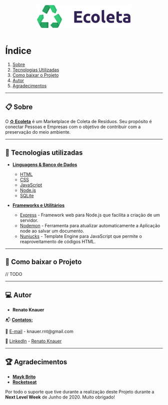 <div style="display: flex; justify-content: center;"> 
    <img style="width: 300px" src="public/assets/logo.svg" alt="Ecoleta">
</div>
<br />

# Índice

1. [Sobre](#sobre)
2. [Tecnologias Utilizadas](#-tecnologias-utilizadas)
3. [Como baixar o Projeto](#-como-baixar-o-projeto)
4. [Autor](#autor)
5. [Agradecimentos](#agradecimentos)

---

## 📋️ Sobre <a name="sobre"></a>

O <span style="text-decoration: underline;">:recycle: **Ecoleta**</span> é um Marketplace de Coleta de Resíduos. Seu propósito é conectar Pessoas e Empresas com o objetivo de contribuir com a preservação do meio ambiente.

---

## 🚀 Tecnologias utilizadas

* <span style="text-decoration: underline;">**Linguagens & Banco de Dados**</span>
  
  * [HTML](https://developer.mozilla.org/pt-BR/docs/Web/HTML)
  * [CSS](https://developer.mozilla.org/pt-BR/docs/Web/CSS)
  * [JavaScript](https://developer.mozilla.org/pt-BR/docs/Web/JavaScript)
  * [Node.js](https://nodejs.org/en/)
  * [SQLite](https://www.sqlite.org/index.html)

* <span style="text-decoration: underline;">**Frameworks e Utilitários**</span>

  * [Express](https://expressjs.com/) - Framework web para Node.js que facilita a criação de um servidor.
  * [Nodemon](https://nodemon.io/) - Ferramenta para atualizar automaticamente a Aplicação node ao salvar um documento.
  * [Nunjucks](https://mozilla.github.io/nunjucks/) - Template Engine para JavaScript que permite o reaproveitamento de códigos HTML.

---

## 📖 Como baixar o Projeto

// TODO

---

## 💻️ Autor <a name="autor"></a>

* **Renato Knauer**

📬️ <span style="text-decoration: underline;">**Contatos:**</span>

<p>🔗 
    <span style="text-decoration: underline;">E-mail</span> - 
    knauer.rnt@gmail.com
</p>

<p>🔗 
    <span style="text-decoration: underline;">LinkedIn</span> - 
    <a target="_blank" href="https://www.linkedin.com/in/renatoknauer/">Renato Knauer</a>
</p>

---

## 🏆️ Agradecimentos <a name="agradecimentos"></a>

*  <a target="_blank" href="https://github.com/maykbrito">**Mayk Brito**</a>
*  <a target="_blank" href="https://rocketseat.com.br/">**Rocketseat**</a>

Por todo o suporte que tive durante a realização deste Projeto durante a **Next Level Week** de Junho de 2020. Muito obrigado!